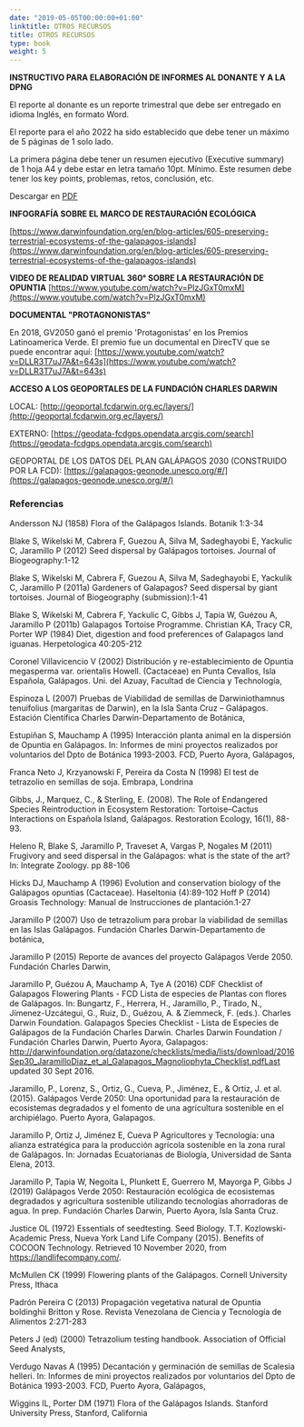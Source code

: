```yaml
---
date: "2019-05-05T00:00:00+01:00"
linktitle: OTROS RECURSOS
title: OTROS RECURSOS
type: book
weight: 5
---
```

**INSTRUCTIVO PARA ELABORACIÓN DE INFORMES AL DONANTE Y A LA DPNG**

El reporte al donante es un reporte trimestral que debe ser entregado en idioma Inglés, en formato Word.

El reporte para el año 2022 ha sido establecido que debe tener un máximo de 5 páginas de 1 solo lado.

La primera página debe tener un resumen ejecutivo (Executive summary) de 1 hoja A4 y debe estar en letra tamaño 10pt. Mínimo. Este resumen debe tener los key points, problemas, retos, conclusión, etc.

Descargar en [PDF](/resources/chapter1/Instructivo_Informes_Donante_y_DPNG.pdf)

**INFOGRAFÍA SOBRE EL MARCO DE RESTAURACIÓN ECOLÓGICA**

[https://www.darwinfoundation.org/en/blog-articles/605-preserving-terrestrial-ecosystems-of-the-galapagos-islands](https://www.darwinfoundation.org/en/blog-articles/605-preserving-terrestrial-ecosystems-of-the-galapagos-islands)

**VIDEO DE REALIDAD VIRTUAL 360° SOBRE LA RESTAURACIÓN DE OPUNTIA**
[https://www.youtube.com/watch?v=PlzJGxT0mxM](https://www.youtube.com/watch?v=PlzJGxT0mxM)

**DOCUMENTAL "PROTAGNONISTAS"**

En 2018, GV2050 ganó el premio 'Protagonistas' en los Premios Latinoamerica Verde. El premio fue un documental en DirecTV que se puede encontrar aquí: [https://www.youtube.com/watch?v=DLLR3T7uJ7A&t=643s](https://www.youtube.com/watch?v=DLLR3T7uJ7A&t=643s)

**ACCESO A LOS GEOPORTALES DE LA FUNDACIÓN CHARLES DARWIN**

LOCAL:
[http://geoportal.fcdarwin.org.ec/layers/](http://geoportal.fcdarwin.org.ec/layers/)

EXTERNO: 
[https://geodata-fcdgps.opendata.arcgis.com/search](https://geodata-fcdgps.opendata.arcgis.com/search)

GEOPORTAL DE LOS DATOS DEL PLAN GALÁPAGOS 2030 (CONSTRUIDO POR LA FCD):
[https://galapagos-geonode.unesco.org/#/](https://galapagos-geonode.unesco.org/#/)

### Referencias
Andersson NJ (1858) Flora of the Galápagos Islands. Botanik 1:3-34

Blake S, Wikelski M, Cabrera F, Guezou A, Silva M, Sadeghayobi E, Yackulic C, Jaramillo P (2012) Seed dispersal by Galápagos tortoises. Journal of Biogeography:1-12

Blake S, Wikelski M, Cabrera F, Guezou A, Silva M, Sadeghayobi E, Yackulik C, Jaramillo P (2011a) Gardeners of Galapagos? Seed dispersal by giant tortoises. Journal of Biogeography (submission):1-41

Blake S, Wikelski M, Cabrera F, Yackulic C, Gibbs J, Tapia W, Guézou A, Jaramillo P (2011b) Galapagos Tortoise Programme.
Christian KA, Tracy CR, Porter WP (1984) Diet, digestion and food preferences of Galapagos land iguanas. Herpetologica 40:205-212

Coronel Villavicencio V (2002) Distribución y re-establecimiento de Opuntia megasperma var. orientalis Howell. (Cactaceae) en Punta Cevallos, Isla Española, Galápagos. Uni. del Azuay, Facultad de Ciencia y Technología,

Espinoza L (2007) Pruebas de Viabilidad de semillas de Darwiniothamnus tenuifolius (margaritas de Darwin), en la Isla Santa Cruz – Galápagos. Estación Científica Charles Darwin-Departamento de Botánica,

Estupiñan S, Mauchamp A (1995) Interacción planta animal en la dispersión de Opuntia en Galápagos. In: Informes de mini proyectos realizados por voluntarios del Dpto de Botánica 1993-2003. FCD, Puerto Ayora, Galápagos,

Franca Neto J, Krzyanowski F, Pereira da Costa N (1998) El test de tetrazolio en semillas de soja. Embrapa, Londrina

Gibbs, J., Marquez, C., & Sterling, E. (2008). The Role of Endangered Species Reintroduction in Ecosystem Restoration: Tortoise–Cactus Interactions on Española Island, Galápagos. Restoration Ecology, 16(1), 88-93.

Heleno R, Blake S, Jaramillo P, Traveset A, Vargas P, Nogales M (2011) Frugivory and seed dispersal in the Galápagos: what is the state of the art? In: Integrate Zoology. pp 88-106

Hicks DJ, Mauchamp A (1996) Evolution and conservation biology of the Galápagos opuntias (Cactaceae). Haseltonia (4):89-102
Hoff P (2014) Groasis Technology: Manual de Instrucciones de plantación.1-27

Jaramillo P (2007) Uso de tetrazolium para probar la viabilidad de semillas en las Islas Galápagos. Fundación Charles Darwin-Departamento de botánica,

Jaramillo P (2015) Reporte de avances del proyecto Galápagos Verde 2050. Fundación Charles Darwin,

Jaramillo P, Guézou A, Mauchamp A, Tye A (2016) CDF Checklist of Galapagos Flowering Plants - FCD Lista de especies de Plantas con flores de Galápagos. In: Bungartz, F., Herrera, H., Jaramillo, P., Tirado, N., Jímenez-Uzcátegui, G., Ruiz, D., Guézou, A. & Ziemmeck, F. (eds.). Charles Darwin Foundation. Galapagos Species Checklist - Lista de Especies de Galápagos de la Fundación Charles Darwin. Charles Darwin Foundation / Fundación Charles Darwin, Puerto Ayora, Galapagos: http://darwinfoundation.org/datazone/checklists/media/lists/download/2016Sep30_JaramilloDiaz_et_al_Galapagos_Magnoliophyta_Checklist.pdfLast updated 30 Sept 2016.

Jaramillo, P., Lorenz, S., Ortiz, G., Cueva, P., Jiménez, E., & Ortiz, J. et al. (2015). Galápagos Verde 2050: Una oportunidad para la restauración de ecosistemas degradados y el fomento de una agricultura sostenible en el archipiélago. Puerto Ayora, Galapagos.

Jaramillo P, Ortiz J, Jiménez E, Cueva P Agricultores y Tecnología: una alianza estratégica para la producción agrícola sostenible en la zona rural de Galápagos. In: Jornadas Ecuatorianas de Biología, Universidad de Santa Elena, 2013.

Jaramillo P, Tapia W, Negoita L, Plunkett E, Guerrero M, Mayorga P, Gibbs J (2019) Galápagos Verde 2050: Restauración ecológica de ecosistemas degradados y agricultura sostenible utilizando tecnologías ahorradoras de agua. In prep. Fundación Charles Darwin, Puerto Ayora, Isla Santa Cruz.

Justice OL (1972) Essentials of seedtesting. Seed Biology. T.T. Kozlowski-Academic Press, Nueva York Land Life Company (2015). Benefits of COCOON Technology. Retrieved 10 November 2020, from https://landlifecompany.com/.

McMullen CK (1999) Flowering plants of the Galápagos. Cornell University Press, Ithaca

Padrón Pereira C (2013) Propagación vegetativa natural de Opuntia boldinghii Britton y Rose. Revista Venezolana de Ciencia y Tecnología de Alimentos 2:271-283

Peters J (ed) (2000) Tetrazolium testing handbook. Association of Official Seed Analysts,

Verdugo Navas A (1995) Decantación y germinación de semillas de Scalesia helleri. In: Informes de mini proyectos realizados por voluntarios del Dpto de Botánica 1993-2003. FCD, Puerto Ayora, Galápagos,

Wiggins IL, Porter DM (1971) Flora of the Galápagos Islands. Stanford University Press, Stanford, California